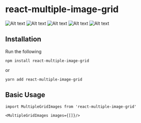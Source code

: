 # react-multiple-image-grid

![Alt text](https://raw.githubusercontent.com/soumyadeephalder/react-multiple-image-grid/master/demo/demo.png?raw=true)
![Alt text](https://raw.githubusercontent.com/soumyadeephalder/react-multiple-image-grid/master/demo/demo-1-img.png?raw=true)
![Alt text](https://raw.githubusercontent.com/soumyadeephalder/react-multiple-image-grid/master/demo/demo-2-img.png?raw=true)
![Alt text](https://raw.githubusercontent.com/soumyadeephalder/react-multiple-image-grid/master/demo/demo-3-img.png?raw=true)
![Alt text](https://raw.githubusercontent.com/soumyadeephalder/react-multiple-image-grid/master/demo/demo-5more-img.png?raw=true)


## Installation

Run the following
```
npm install react-multiple-image-grid
```
or
```
yarn add react-multiple-image-grid
```

## Basic Usage

```
import MultipleGridImages from 'react-multiple-image-grid'

<MultipleGridImages images={[]}/>
